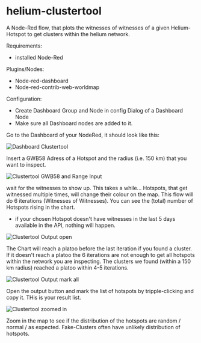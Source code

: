 # helium-clustertool
A Node-Red flow, that plots the witnesses of witnesses of a given Helium-Hotspot to get clusters within the helium network.


Requirements:
- installed Node-Red

Plugins/Nodes:
- Node-red-dashboard
- Node-red-contrib-web-worldmap

Configuration:
- Create Dashboard Group and Node in config Dialog of a Dashboard Node
- Make sure all Dashboard nodes are added to it.

Go to the Dashboard of your NodeRed, it should look like this:

![Dashboard Clustertool](https://user-images.githubusercontent.com/62546625/154693847-fb735ea0-f762-4ebe-8d40-cf88fb16844d.png)

Insert a GWB58 Adress of a Hotspot and the radius (i.e. 150 km) that you want to inspect.

![Clustertool GWB58 and Range Input](https://user-images.githubusercontent.com/62546625/154695135-dc3d98ef-8498-4fb8-aace-28b51b14c265.png)

wait for the witnesses to show up. This takes a while... Hotspots, that get witnessed multiple times, will change their colour on the map. This flow will do 6 iterations (Witnesses of Witnesses). You can see the (total) number of Hotspots rising in the chart.
- if your chosen Hotspot doesn't have witnesses in the last 5 days available in the API, nothing will happen.

![Clustertool Output open](https://user-images.githubusercontent.com/62546625/154695274-4da7c647-4ec0-43da-a590-881446c546e9.png)

The Chart will reach a platoo before the last iteration if you found a cluster. If it doesn't reach a platoo the 6 iterations are not enough to get all hotspots within the network you are inspecting. The clusters we found (within a 150 km radius) reached a platoo within 4-5 iterations.

![Clustertool Output mark all](https://user-images.githubusercontent.com/62546625/154695838-d649444d-df88-4d05-bd74-1eeaf820c7b0.png)

Open the output button and mark the list of hotspots by tripple-clicking and copy it. THis is your result list.

![Clustertool zoomed in](https://user-images.githubusercontent.com/62546625/154696942-13201ba2-d20a-447b-beef-20124fd3f330.png)

Zoom in the map to see if the distribution of the hotspots are random / normal / as expected. Fake-Clusters often have unlikely distribution of hotspots.
